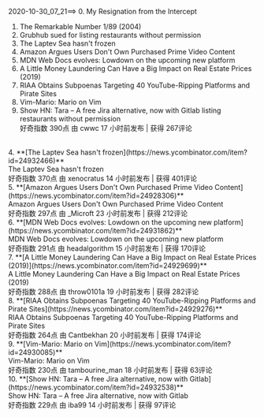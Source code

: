 2020-10-30_07_21==>
0.  My Resignation from the Intercept
1.  The Remarkable Number 1/89 (2004)
2.  Grubhub sued for listing restaurants without permission
3.  The Laptev Sea hasn't frozen
4.  Amazon Argues Users Don't Own Purchased Prime Video Content
5.  MDN Web Docs evolves: Lowdown on the upcoming new platform
6.  A Little Money Laundering Can Have a Big Impact on Real Estate Prices (2019)
7.  RIAA Obtains Subpoenas Targeting 40 YouTube-Ripping Platforms and Pirate Sites
8.  Vim-Mario: Mario on Vim
9.  Show HN: Tara – A free Jira alternative, now with Gitlab listing restaurants without permission 
</br> 好奇指数 390点  由 cwwc 17 小时前发布 | 获得 267评论 
</br>
4. **[The Laptev Sea hasn't frozen](https://news.ycombinator.com/item?id=24932466)** 
</br> The Laptev Sea hasn't frozen 
</br> 好奇指数 370点  由 xenocratus 14 小时前发布 | 获得 401评论 
</br>
5. **[Amazon Argues Users Don't Own Purchased Prime Video Content](https://news.ycombinator.com/item?id=24928306)** 
</br> Amazon Argues Users Don't Own Purchased Prime Video Content 
</br> 好奇指数 297点  由 _Microft 23 小时前发布 | 获得 212评论 
</br>
6. **[MDN Web Docs evolves: Lowdown on the upcoming new platform](https://news.ycombinator.com/item?id=24931862)** 
</br> MDN Web Docs evolves: Lowdown on the upcoming new platform 
</br> 好奇指数 291点  由 headalgorithm 15 小时前发布 | 获得 170评论 
</br>
7. **[A Little Money Laundering Can Have a Big Impact on Real Estate Prices (2019)](https://news.ycombinator.com/item?id=24929699)** 
</br> A Little Money Laundering Can Have a Big Impact on Real Estate Prices (2019) 
</br> 好奇指数 288点  由 throw0101a 19 小时前发布 | 获得 282评论 
</br>
8. **[RIAA Obtains Subpoenas Targeting 40 YouTube-Ripping Platforms and Pirate Sites](https://news.ycombinator.com/item?id=24929276)** 
</br> RIAA Obtains Subpoenas Targeting 40 YouTube-Ripping Platforms and Pirate Sites 
</br> 好奇指数 264点  由 Cantbekhan 20 小时前发布 | 获得 174评论 
</br>
9. **[Vim-Mario: Mario on Vim](https://news.ycombinator.com/item?id=24930085)** 
</br> Vim-Mario: Mario on Vim 
</br> 好奇指数 230点  由 tambourine_man 18 小时前发布 | 获得 63评论 
</br>
10. **[Show HN: Tara – A free Jira alternative, now with Gitlab](https://news.ycombinator.com/item?id=24932538)** 
</br> Show HN: Tara – A free Jira alternative, now with Gitlab 
</br> 好奇指数 229点  由 iba99 14 小时前发布 | 获得 97评论 
</br>
